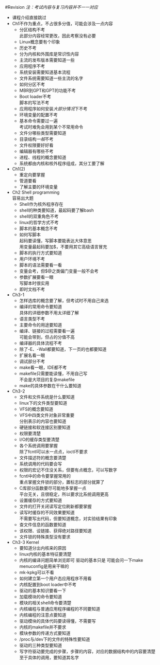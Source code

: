 #Revision
*注：考试内容与复习内容并不一一对应*

* 课程介绍直接跳过
* Ch1不作为重点，不占很多分值，可能会涉及一点内容
	* 分区结构不考  
	此部分内容经常更改，因此考察没有必要
	* Linux概念要有个印象
	* 历史不考
	* 分为内核和外围库是常识性内容
	* 主流的发布版本需要知道一些
	* 应用程序不考
	* 系统安装需要知道基本流程
	* 文件系统需要知道一些主流的名字
	* 如何分区不考
	* MBR到GPT和GPT的功能不考
	* Boot loader不考  
	脚本的写法不考
	* 应用程序如何安装*大部分情况*下不考
	* 环境变量的配置不考
	* 基本命令需要过一遍  
	考试时难免会用到某个不常用命令
	* 文件分哪些类型需要知道
	* 目录结构*一般*不考
	* 文件权限要好好看
	* 编辑器有哪些不考
	* 进程、线程的概念要知道
	* 系统都由内核和核外程序组成，其分工要了解
* Ch1(2)
	* 重定向要掌握
	* 管道要看
	* 了解主要的环境变量
* Ch2 Shell programming  
容易出大题
	* Shell作为核外程序存在
	* shell的种类要知道，最起码要了解bash
	* shell的双重角色不考
	* linux的哲学方式不考
	* 脚本的基本概念不考
	* 如何写脚本  
	起码要读懂，写脚本要能表达大体意思  
	用变量最起码要加$，不要用其它高级语言冒充
	* 脚本的执行方式要知道
	* 用户环境不考
	* 脚本的语法需要看一看
	* 变量会考，但$@之类偏门变量一般不会考
	* 参数扩展要看一眼  
	写脚本时很实用
	* 即时文档不考
* Ch3-1
	* 怎样选库的概念要了解，但考试时不用自己来选
	* 编译的常用命令要知道  
	具体的详细参数不用太详细了解
	* 语言类型不考
	* 主要命令的用途要知道
	* 编译、链接的过程需要看一遍  
	可能会带到，但占的分值不高
	* 编译器的具体流程不考
	* 除了-E、-Wall都要知道，下一页的也都要知道
	* 扩展名看一眼
	* 调试部分不考
	* make看一眼，IDE都不考
	* makefile只需要能读懂，不用自己写  
	不会是大项目的复杂makefile
	* make的具体参数在干什么要知道
* Ch3-2
	* 文件和文件系统是什么要知道
	* linux下的文件类型要知道
	* VFS的概念要知道
	* VFS中四类文件对象非常重要  
	分别表示的内容也要知道
	* 硬链接和软连接区别要知道
	* 权限要清楚
	* I/O的缓存类型要清楚
	* 各个系统调用要掌握  
	除了fcntl可以水一点点，ioctl不要求
	* 文件描述符的概念要清楚
	* 系统调用的代码要会写
	* 权限的宏记不住没关系，但要有点概念，可以写数字
	* fcntl中的命令要掌握常用的  
	重点掌握文件锁的部分，置标志的部分就算了
	* C库部分函数要尽可能地多掌握一点  
	平台无关，且很稳定，所以要求比系统调用更高
	* 设置缓存的方式要知道  
	* 文件的打开关闭读写定位刷新都要掌握
	* 读写时缓存的不同效果要知道  
	不需要写出代码，但要知道概念，对实验结果有印象
	* 查文件信息的函数要知道
	* 该权限、设链接、获得绝对路径要知道
	* 文件锁的特殊类型没有要求
* Ch3-3 Kernel
	* 要知道分出内核来的原因
	* linux内核的基本特征要清楚
	* 内核的编译问题简单浏览即可  驱动的基本只是
	可能会问一下make menuconfig是用来干嘛的
	* mk-kpkg可以不看
	* 如何建立第一个用户态应用程序不用看
	* 内核配置到boot loader中不考
	* 驱动的基本知识要看一下
	* 加载模块的命令要知道
	* 模块的相关shell命令要清楚
	* 内核编程与普通应用程序编程的不同要知道
	* 内核编程的注意点要知道
	* 驱动模块的具体代码要读得懂，不需要写
	* 内核的makefile并不要求
	* 模块参数的传递方式要知道
	* /proc与/dev下的文件的特殊性要知道
	* 驱动的三种类型要知道
	* 写字符驱动要完成的步骤，步骤的内容，对应的数据结构中的内容要清楚  
	至于具体的调用，要知道其名字